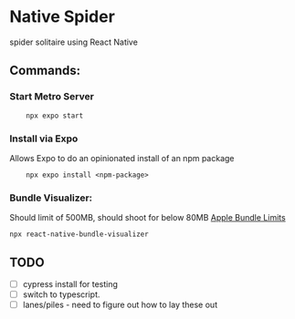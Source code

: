 # Native Spider
spider solitaire using React Native

## Commands:
### Start Metro Server

```
    npx expo start
```

### Install via Expo
Allows Expo to do an opinionated install of an npm package
```
    npx expo install <npm-package>
```


### Bundle Visualizer:
Should limit of 500MB, should shoot for below 80MB 
[Apple Bundle Limits](https://developer.apple.com/help/app-store-connect/reference/maximum-build-file-sizes/)
```
npx react-native-bundle-visualizer
```

## TODO 

- [ ] cypress install for testing
- [ ] switch to typescript.
- [ ] lanes/piles - need to figure out how to lay these out
